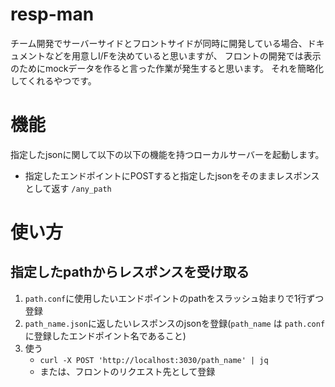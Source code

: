 # resp-man
チーム開発でサーバーサイドとフロントサイドが同時に開発している場合、ドキュメントなどを用意しI/Fを決めていると思いますが、
フロントの開発では表示のためにmockデータを作ると言った作業が発生すると思います。
それを簡略化してくれるやつです。

# 機能
指定したjsonに関して以下の以下の機能を持つローカルサーバーを起動します。
- 指定したエンドポイントにPOSTすると指定したjsonをそのままレスポンスとして返す `/any_path`

# 使い方
## 指定したpathからレスポンスを受け取る
1. `path.conf`に使用したいエンドポイントのpathをスラッシュ始まりで1行ずつ登録
2. `path_name.json`に返したいレスポンスのjsonを登録(`path_name` は `path.conf` に登録したエンドポイント名であること)
3. 使う
   - `curl -X POST 'http://localhost:3030/path_name' | jq`
   - または、フロントのリクエスト先として登録